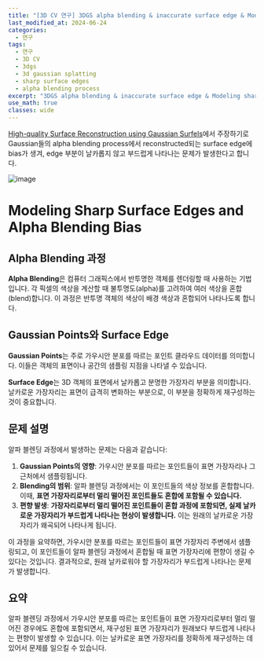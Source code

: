 ```yaml
---
title: "[3D CV 연구] 3DGS alpha blending & inaccurate surface edge & Modeling sharp surface edges"
last_modified_at: 2024-06-24
categories:
  - 연구
tags:
  - 연구
  - 3D CV
  - 3dgs
  - 3d gaussian splatting
  - sharp surface edges
  - alpha blending process
excerpt: "3DGS alpha blending & inaccurate surface edge & Modeling sharp surface edges"
use_math: true
classes: wide
---
```


[High-quality Surface Reconstruction using Gaussian Surfels](https://arxiv.org/abs/2404.17774)에서 주장하기로 Gaussian들의 alpha blending process에서 reconstructed되는 surface edge에 bias가 생겨, edge 부분이 날카롭지 않고 부드럽게 나타나는 문제가 발생한다고 합니다.

![image](https://github.com/sandokim/sandokim.github.io/assets/74639652/ff266e8d-447a-47bd-9e01-87b2bee0dd9a)

# Modeling Sharp Surface Edges and Alpha Blending Bias

## Alpha Blending 과정

**Alpha Blending**은 컴퓨터 그래픽스에서 반투명한 객체를 렌더링할 때 사용하는 기법입니다. 각 픽셀의 색상을 계산할 때 불투명도(alpha)를 고려하여 여러 색상을 혼합(blend)합니다. 이 과정은 반투명 객체의 색상이 배경 색상과 혼합되어 나타나도록 합니다.

## Gaussian Points와 Surface Edge

**Gaussian Points**는 주로 가우시안 분포를 따르는 포인트 클라우드 데이터를 의미합니다. 이들은 객체의 표면이나 공간의 샘플링 지점을 나타낼 수 있습니다.

**Surface Edge**는 3D 객체의 표면에서 날카롭고 분명한 가장자리 부분을 의미합니다. 날카로운 가장자리는 표면이 급격히 변화하는 부분으로, 이 부분을 정확하게 재구성하는 것이 중요합니다.

## 문제 설명

알파 블렌딩 과정에서 발생하는 문제는 다음과 같습니다:

1. **Gaussian Points의 영향**: 가우시안 분포를 따르는 포인트들이 표면 가장자리나 그 근처에서 샘플링됩니다.
2. **Blending의 범위**: 알파 블렌딩 과정에서는 이 포인트들의 색상 정보를 혼합합니다. 이때, **표면 가장자리로부터 멀리 떨어진 포인트들도 혼합에 포함될 수 있습니다.**
3. **편향 발생**: **가장자리로부터 멀리 떨어진 포인트들이 혼합 과정에 포함되면, 실제 날카로운 가장자리가 부드럽게 나타나는 현상이 발생합니다.** 이는 원래의 날카로운 가장자리가 왜곡되어 나타나게 됩니다.

이 과정을 요약하면, 가우시안 분포를 따르는 포인트들이 표면 가장자리 주변에서 샘플링되고, 이 포인트들이 알파 블렌딩 과정에서 혼합될 때 표면 가장자리에 편향이 생길 수 있다는 것입니다. 결과적으로, 원래 날카로워야 할 가장자리가 부드럽게 나타나는 문제가 발생합니다.

## 요약

알파 블렌딩 과정에서 가우시안 분포를 따르는 포인트들이 표면 가장자리로부터 멀리 떨어진 경우에도 혼합에 포함되면서, 재구성된 표면 가장자리가 원래보다 부드럽게 나타나는 편향이 발생할 수 있습니다. 이는 날카로운 표면 가장자리를 정확하게 재구성하는 데 있어서 문제를 일으킬 수 있습니다.








